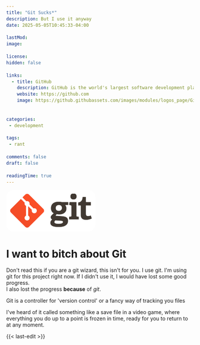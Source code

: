 ```yaml
---
title: "Git Sucks*"
description: But I use it anyway
date: 2025-05-05T10:45:33-04:00

lastMod: 
image: 

license: 
hidden: false

links: 
  - title: GitHub
    description: GitHub is the world's largest software development platform.
    website: https://github.com
    image: https://github.githubassets.com/images/modules/logos_page/GitHub-Mark.png
    

categories:
 - development

tags:
 - rant

comments: false
draft: false

readingTime: true
---
```




<img src="logo.png" style="background-color:white; padding: 10px; border-radius: 20px" ><br>

# I want to bitch about Git
Don't read this if you are a git wizard, this isn't for you. I use git. I'm using git for this project right now.
If I didn't use it, I would have lost some good progress.  
I also lost the progress **because** of *git*.

Git is a controller for 'version control' or a fancy way of tracking you files

I've heard of it called something like a save file in a video game, where everything you do up to a point is frozen in time, ready for you to return to at any moment. 

{{< last-edit >}}
